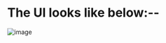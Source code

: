 # The UI looks like below:--

![image](https://github.com/PalSagar30/myTube/assets/135932651/92907b13-9a61-41ab-997a-f79cea9bd81f)
